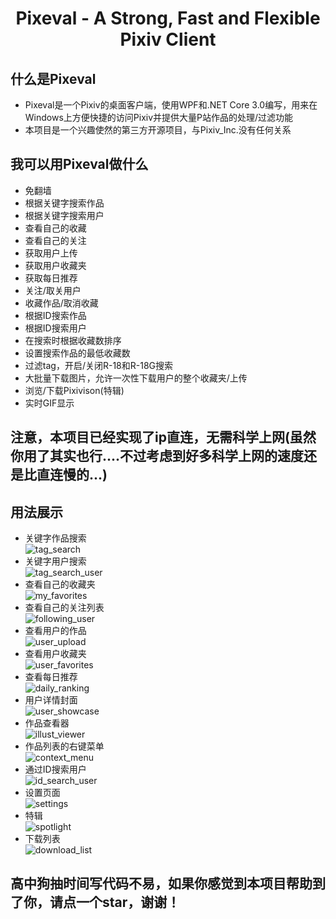 <div align="center">
  <h1>Pixeval - A Strong, Fast and Flexible Pixiv Client</h1>
</div>

## 什么是Pixeval
- Pixeval是一个Pixiv的桌面客户端，使用WPF和.NET Core 3.0编写，用来在Windows上方便快捷的访问Pixiv并提供大量P站作品的处理/过滤功能
- 本项目是一个兴趣使然的第三方开源项目，与Pixiv_Inc.没有任何关系

## 我可以用Pixeval做什么
  * 免翻墙
  * 根据关键字搜索作品
  * 根据关键字搜索用户
  * 查看自己的收藏
  * 查看自己的关注
  * 获取用户上传
  * 获取用户收藏夹
  * 获取每日推荐
  * 关注/取关用户
  * 收藏作品/取消收藏
  * 根据ID搜索作品
  * 根据ID搜索用户
  * 在搜索时根据收藏数排序
  * 设置搜索作品的最低收藏数
  * 过滤tag，开启/关闭R-18和R-18G搜索
  * 大批量下载图片，允许一次性下载用户的整个收藏夹/上传
  * 浏览/下载Pixivison(特辑)
  * 实时GIF显示
  
  ## __注意，本项目已经实现了ip直连，无需科学上网(虽然你用了其实也行....不过考虑到好多科学上网的速度还是比直连慢的...)__
  
  ## 用法展示
  * 关键字作品搜索</br>
  ![tag_search](https://github.com/Rinacm/Pixeval/blob/master/IntroImages/tag_search.png)
  * 关键字用户搜索</br>
  ![tag_search_user](https://github.com/Rinacm/Pixeval/blob/master/IntroImages/tag_search_user.png)
  * 查看自己的收藏夹</br>
  ![my_favorites](https://github.com/Rinacm/Pixeval/blob/master/IntroImages/my_favorites.png)
  * 查看自己的关注列表</br>
  ![following_user](https://github.com/Rinacm/Pixeval/blob/master/IntroImages/following_user.png)
  * 查看用户的作品</br>
  ![user_upload](https://github.com/Rinacm/Pixeval/blob/master/IntroImages/user_upload.png)
  * 查看用户收藏夹</br>
  ![user_favorites](https://github.com/Rinacm/Pixeval/blob/master/IntroImages/user_favorites.png)
  * 查看每日推荐</br>
  ![daily_ranking](https://github.com/Rinacm/Pixeval/blob/master/IntroImages/daily_ranking.png)
  * 用户详情封面</br>
  ![user_showcase](https://github.com/Rinacm/Pixeval/blob/master/IntroImages/user_showcase.png)
  * 作品查看器</br>
  ![illust_viewer](https://github.com/Rinacm/Pixeval/blob/master/IntroImages/illust_viewer.png)
  * 作品列表的右键菜单</br>
  ![context_menu](https://github.com/Rinacm/Pixeval/blob/master/IntroImages/context_menu.png)
  * 通过ID搜索用户</br>
  ![id_search_user](https://github.com/Rinacm/Pixeval/blob/master/IntroImages/id_search_user.png)
  * 设置页面</br>
  ![settings](https://github.com/Rinacm/Pixeval/blob/master/IntroImages/settings.png)
  * 特辑</br>
  ![spotlight](https://github.com/Rinacm/Pixeval/blob/master/IntroImages/spotlight.png)
  * 下载列表</br>
  ![download_list](https://github.com/Rinacm/Pixeval/blob/master/IntroImages/download_list.png)
  
  ## 高中狗抽时间写代码不易，如果你感觉到本项目帮助到了你，请点一个star，谢谢！
